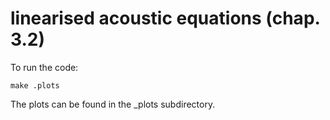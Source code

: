 # linearised acoustic equations (chap. 3.2)

To run the code:

    make .plots

The plots can be found in the _plots subdirectory.
